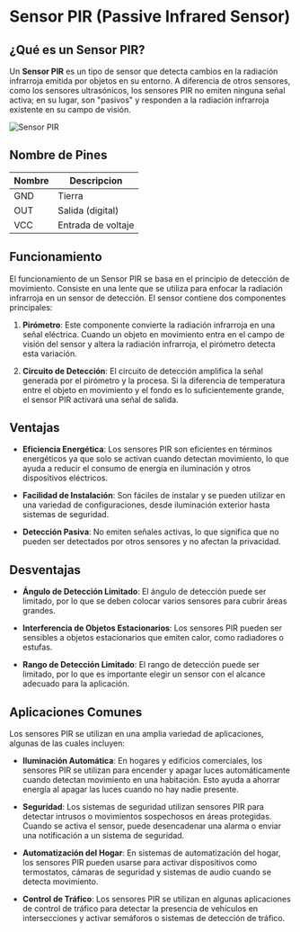 # Sensor PIR (Passive Infrared Sensor)

## ¿Qué es un Sensor PIR?
Un **Sensor PIR** es un tipo de sensor que detecta cambios en la radiación infrarroja emitida por objetos en su entorno. A diferencia de otros sensores, como los sensores ultrasónicos, los sensores PIR no emiten ninguna señal activa; en su lugar, son "pasivos" y responden a la radiación infrarroja existente en su campo de visión.

![Sensor PIR](https://hub360.com.ng/wp-content/uploads/2015/01/pir_module-1.png)

## Nombre de Pines

| Nombre | Descripcion          |
|--------|----------------------|
| GND    | Tierra               |
| OUT    | Salida (digital)     |
| VCC    | Entrada de voltaje   |

## Funcionamiento
El funcionamiento de un Sensor PIR se basa en el principio de detección de movimiento. Consiste en una lente que se utiliza para enfocar la radiación infrarroja en un sensor de detección. El sensor contiene dos componentes principales:

1. **Pirómetro**: Este componente convierte la radiación infrarroja en una señal eléctrica. Cuando un objeto en movimiento entra en el campo de visión del sensor y altera la radiación infrarroja, el pirómetro detecta esta variación.

2. **Circuito de Detección**: El circuito de detección amplifica la señal generada por el pirómetro y la procesa. Si la diferencia de temperatura entre el objeto en movimiento y el fondo es lo suficientemente grande, el sensor PIR activará una señal de salida.

## Ventajas

- **Eficiencia Energética**: Los sensores PIR son eficientes en términos energéticos ya que solo se activan cuando detectan movimiento, lo que ayuda a reducir el consumo de energía en iluminación y otros dispositivos eléctricos.

- **Facilidad de Instalación**: Son fáciles de instalar y se pueden utilizar en una variedad de configuraciones, desde iluminación exterior hasta sistemas de seguridad.

- **Detección Pasiva**: No emiten señales activas, lo que significa que no pueden ser detectados por otros sensores y no afectan la privacidad.

## Desventajas

- **Ángulo de Detección Limitado**: El ángulo de detección puede ser limitado, por lo que se deben colocar varios sensores para cubrir áreas grandes.

- **Interferencia de Objetos Estacionarios**: Los sensores PIR pueden ser sensibles a objetos estacionarios que emiten calor, como radiadores o estufas.

- **Rango de Detección Limitado**: El rango de detección puede ser limitado, por lo que es importante elegir un sensor con el alcance adecuado para la aplicación.

## Aplicaciones Comunes
Los sensores PIR se utilizan en una amplia variedad de aplicaciones, algunas de las cuales incluyen:

- **Iluminación Automática**: En hogares y edificios comerciales, los sensores PIR se utilizan para encender y apagar luces automáticamente cuando detectan movimiento en una habitación. Esto ayuda a ahorrar energía al apagar las luces cuando no hay nadie presente.

- **Seguridad**: Los sistemas de seguridad utilizan sensores PIR para detectar intrusos o movimientos sospechosos en áreas protegidas. Cuando se activa el sensor, puede desencadenar una alarma o enviar una notificación a un sistema de seguridad.

- **Automatización del Hogar**: En sistemas de automatización del hogar, los sensores PIR pueden usarse para activar dispositivos como termostatos, cámaras de seguridad y sistemas de audio cuando se detecta movimiento.

- **Control de Tráfico**: Los sensores PIR se utilizan en algunas aplicaciones de control de tráfico para detectar la presencia de vehículos en intersecciones y activar semáforos o sistemas de detección de tráfico.

